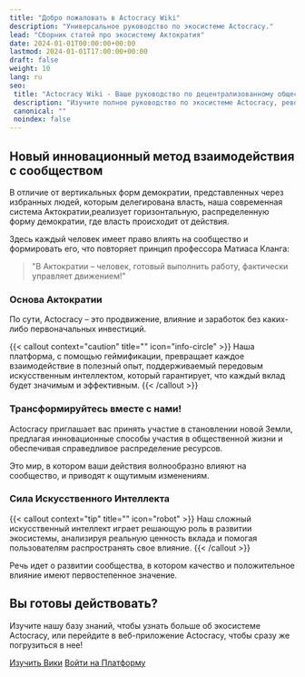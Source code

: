 ```yaml
---
title: "Добро пожаловать в Actocracy Wiki"
description: "Универсальное руководство по экосистеме Actocracy."
lead: "Сборник статей про экосистему Актократия"
date: 2024-01-01T00:00:00+00:00
lastmod: 2024-01-01T17:00:00+00:00
draft: false
weight: 10
lang: ru
seo:
 title: "Actocracy Wiki - Ваше руководство по децентрализованному обществу"
 description: "Изучите полное руководство по экосистеме Actocracy, революционной платформе, наделяющей онлайн активность мощью действия в реальном мире."
 canonical: ""
 noindex: false
---
```


## Новый инновационный метод взаимодействия с сообществом

В отличие от вертикальных форм демократии, представленных через избранных людей, которым делегирована власть, наша современная система Актократии,реализует горизонтальную, распределенную форму демократии, где власть происходит от действия.

Здесь каждый человек имеет право влиять на сообщество и формировать его, что повторяет принцип профессора Матиаса Кланга:

>"В Актократии – человек, готовый выполнить работу, фактически управляет движением!"

### Основа Актократии

По сути, Actocracy – это продвижение, влияние и заработок без каких-либо первоначальных инвестиций.

{{< callout context="caution" title="" icon="info-circle" >}}
Наша платформа, с помощью геймификации, превращает каждое взаимодействие в полезный опыт, поддерживаемый передовым искусственным интеллектом, который гарантирует, что каждый вклад будет значимым и эффективным.
{{< /callout >}}

### Трансформируйтесь вместе с нами!

Actocracy приглашает вас принять участие в становлении новой Земли, предлагая инновационные способы участия в общественной жизни и обеспечивая справедливое распределение ресурсов.

Это мир, в котором ваши действия волнообразно влияют на сообщество, и приводят к ощутимым изменениям.

### Сила Искусственного Интеллекта

{{< callout context="tip" title="" icon="robot" >}}
Наш сложный искусственный интеллект играет решающую роль в развитии экосистемы, анализируя реальную ценность вклада и помогая пользователям распространять свое влияние.
{{< /callout >}}

Речь идет о развитии сообщества, в котором качество и положительное влияние имеют первостепенное значение.

## Вы готовы действовать?

Изучите нашу базу знаний, чтобы узнать больше об экосистеме Actocracy, или перейдите в веб-приложение Actocracy, чтобы сразу же погрузиться в нее!

<a class="btn btn-primary btn-cta rounded-pill btn-lg my-3" href="/ru/docs/basics/обзор-проекта/" role="button">Изучить Вики</a> <a class="btn btn-info btn-cta rounded-pill btn-lg my-3 text-white" href="https://actocracy.com/i/1" target="_blank" role="button">Войти на Платформу</a>